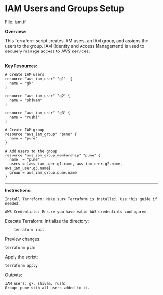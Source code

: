 # IAM Users and Groups Setup

File: iam.tf
<br>

**Overview:**

This Terraform script creates IAM users, an IAM group, and assigns the users to the group. IAM (Identity and Access Management) is used to securely manage access to AWS services.
<br><br>

**Key Resources:**

    # Create IAM users
    resource "aws_iam_user" "g1"  {
      name = "gk"
    }
    
    resource "aws_iam_user" "g2" {
      name = "shivam"
    }
    
    resource "aws_iam_user" "g3" {
      name = "rushi"
    }
    
    # Create IAM group
    resource "aws_iam_group" "pune" {
      name = "pune"
    }
    
    # Add users to the group
    resource "aws_iam_group_membership" "pune" {
      name  = "pune"
      users = [aws_iam_user.g1.name, aws_iam_user.g2.name, aws_iam_user.g3.name]
      group = aws_iam_group.pune.name
    }


---

**Instructions:**

    Install Terraform: Make sure Terraform is installed. Use this guide if needed.

    AWS Credentials: Ensure you have valid AWS credentials configured.

  Execute Terraform:
      Initialize the directory:

        terraform init

  Preview changes:

    terraform plan

  Apply the script:

    terraform apply

  Outputs:

    IAM users: gk, shivam, rushi
    Group: pune with all users added to it.
